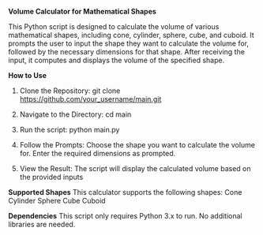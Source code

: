 **Volume Calculator for Mathematical Shapes**

This Python script is designed to calculate the volume of various mathematical shapes, including cone, cylinder, sphere, cube, and cuboid. It prompts the user to input the shape they want to calculate the volume for, followed by the necessary dimensions for that shape. After receiving the input, it computes and displays the volume of the specified shape.

**How to Use**
1. Clone the Repository:
   git clone https://github.com/your_username/main.git

2. Navigate to the Directory:
   cd main

3. Run the script:
   python main.py

4. Follow the Prompts:
   Choose the shape you want to calculate the volume for.
   Enter the required dimensions as prompted.

5. View the Result:
   The script will display the calculated volume based on the provided inputs

**Supported Shapes**
This calculator supports the following shapes:
Cone
Cylinder
Sphere
Cube
Cuboid

**Dependencies**
This script only requires Python 3.x to run. No additional libraries are needed.
